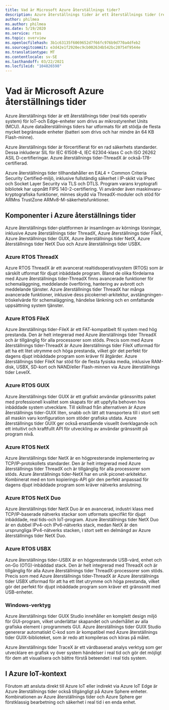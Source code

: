 ```yaml
---
title: Vad är Microsoft Azure återställnings tider?
description: Azure återställnings tider är ett återställnings tider (real tids operativ system) för IoT-och Edge-enheter som drivs av mikrostyrenhet Units (MCU).
author: philmea
ms.author: philmea
ms.date: 5/19/2020
ms.service: rtos
ms.topic: overview
ms.openlocfilehash: 3b1c63135f6069652d7f66fc976b9d770a4dfeb2
ms.sourcegitcommit: e3d42e1f2920ec9cb002634b542bc20754f9544e
ms.translationtype: MT
ms.contentlocale: sv-SE
ms.lasthandoff: 03/22/2021
ms.locfileid: "104826598"
---
```

# <a name="what-is-microsoft-azure-rtos"></a>Vad är Microsoft Azure återställnings tider

Azure återställnings tider är ett återställnings tider (real tids operativ system) för IoT-och Edge-enheter som drivs av mikrostyrenhet Units (MCU). Azure dataåterställnings tiders har utformats för att stödja de flesta mycket begränsade enheter (batteri som drivs och har mindre än 64 KB Flash-minne).
 
Azure återställnings tider är förcertifierat för en rad säkerhets standarder. Dessa inkluderar SIL för IEC 61508-4, IEC 62304-klass C och ISO 26262 ASIL D-certifieringar. Azure återställnings tider-ThreadX är också-178-certifierad.

Azure återställnings tider tillhandahåller en EAL4 + Common Criteria Security Certified-miljö, inklusive fullständig säkerhet i IP-skikt via IPsec och Socket Layer Security via TLS och DTLS. Program varans kryptografi bibliotek har uppnått FIPS 140-2-certifiering. Vi använder även maskinvaru-kryptografiska funktioner, minnes skydd via ThreadX-moduler och stöd för ARMns TrustZone ARMv8-M-säkerhetsfunktioner.

## <a name="components-of-azure-rtos"></a>Komponenter i Azure återställnings tider

Azure återställnings tider-plattformen är insamlingen av körnings lösningar, inklusive Azure återställnings tider ThreadX, Azure återställnings tider FileX, Azure återställnings tider GUIX, Azure återställnings tider NetX, Azure återställnings tider NetX Duo och Azure återställnings tider USBX.

### <a name="azure-rtos-threadx"></a>Azure RTOS ThreadX

Azure RTOS ThreadX är ett avancerat realtidsoperativsystem (RTOS) som är särskilt utformat för djupt inbäddade program. Bland de olika fördelarna med Azure återställnings tider-ThreadX finns avancerade funktioner för schemaläggning, meddelande överföring, hantering av avbrott och meddelande tjänster. Azure återställnings tider ThreadX har många avancerade funktioner, inklusive dess picokernel-arkitektur, avstängningen-tröskelvärde för schemaläggning, händelse länkning och en omfattande uppsättning system tjänster.

### <a name="azure-rtos-filex"></a>Azure RTOS FileX

Azure återställnings tider-FileX är ett FAT-kompatibelt fil system med hög prestanda. Den är helt integrerad med Azure återställnings tider ThreadX och är tillgänglig för alla processorer som stöds. Precis som med Azure återställnings tider-ThreadX är Azure återställnings tider FileX utformad för att ha ett litet utrymme och höga prestanda, vilket gör det perfekt för dagens djupt inbäddade program som kräver fil åtgärder. Azure återställnings tider FileX har stöd för de flesta fysiska media, inklusive RAM-disk, USBX, SD-kort och NAND/eller Flash-minnen via Azure återställnings tider LevelX.

### <a name="azure-rtos-guix"></a>Azure RTOS GUIX

Azure återställnings tider GUIX är ett grafiskt användar gränssnitts paket med professionell kvalitet som skapats för att uppfylla behoven hos inbäddade system utvecklare. Till skillnad från alternativen är Azure återställnings tider-GUIX liten, snabb och lätt att transportera till i stort sett all maskin varu konfiguration som stöder grafiska utdata. Azure återställnings tider GUIX ger också enastående visuellt överklagande och ett intuitivt och kraftfullt API för utveckling av användar gränssnitt på program nivå.

### <a name="azure-rtos-netx"></a>Azure RTOS NetX

Azure återställnings tider NetX är en högpresterande implementering av TCP/IP-protokollets standarder. Den är helt integrerad med Azure återställnings tider ThreadX och är tillgänglig för alla processorer som stöds. Azure återställnings tider-NetX har en unik piconet-arkitektur. Kombinerat med en tom kopierings-API gör den perfekt anpassad för dagens djupt inbäddade program som kräver nätverks anslutning.

### <a name="azure-rtos-netx-duo"></a>Azure RTOS NetX Duo

Azure återställnings tider NetX Duo är en avancerad, industri klass med TCP/IP-baserade nätverks stackar som utformats specifikt för djupt inbäddade, real tids-och IoT-program. Azure återställnings tider NetX Duo är en dubbel IPv4-och IPv6-nätverks stack, medan NetX är den ursprungliga IPv4-nätverks stacken, i stort sett en delmängd av Azure återställnings tider NetX Duo.

### <a name="azure-rtos-usbx"></a>Azure RTOS USBX

Azure återställnings tider-USBX är en högpresterande USB-värd, enhet och on-Go (OTG)-inbäddad stack. Den är helt integrerad med ThreadX och är tillgänglig för alla Azure återställnings tider ThreadX-processorer som stöds. Precis som med Azure återställnings tider-ThreadX är Azure återställnings tider USBX utformad för att ha ett litet utrymme och höga prestanda, vilket gör det perfekt för djupt inbäddade program som kräver ett gränssnitt med USB-enheter.

### <a name="windows-tools"></a>Windows-verktyg

Azure återställnings tider GUIX Studio innehåller en komplett design miljö för GUI-program, vilket underlättar skapandet och underhållet av alla grafiska element i programmets GUI. Azure återställnings tider GUIX Studio genererar automatiskt C-kod som är kompatibel med Azure återställnings tider GUIX-biblioteket, som är redo att kompileras och köras på målet.

Azure återställnings tider TraceX är ett värdbaserad analys verktyg som ger utvecklare en grafisk vy över system händelser i real tid och gör det möjligt för dem att visualisera och bättre förstå beteendet i real tids system.

## <a name="in-the-context-of-azure-iot"></a>I Azure IoT-kontext

Förutom att ansluta direkt till Azure IoT eller indirekt via Azure IoT Edge är Azure återställnings tider också tillgängligt på Azure Sphere enheter. Kombinationen av Azure återställnings tider och Azure Sphere ger förstklassig bearbetning och säkerhet i real tid i en enda enhet.
